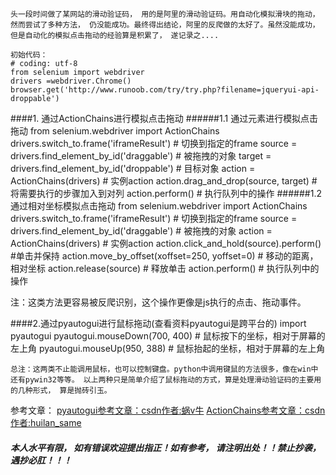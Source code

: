 `头一段时间做了某网站的滑动验证码， 用的是阿里的滑动验证码。用自动化模拟滑块的拖动， 然而尝试了多种方法， 仍没能成功。最终得出结论，阿里的反爬做的太好了。虽然没能成功， 但是自动化的模拟点击拖动的经验算是积累了， 遂记录之....`

    初始代码：
    # coding: utf-8
    from selenium import webdriver
    drivers =webdriver.Chrome()
    browser.get('http://www.runoob.com/try/try.php?filename=jqueryui-api-droppable')
####1. 通过ActionChains进行模拟点击拖动
######1.1 通过元素进行模拟点击拖动
    from selenium.webdriver import ActionChains
    drivers.switch_to.frame('iframeResult')   # 切换到指定的frame
    source = drivers.find_element_by_id('draggable')      # 被拖拽的对象
    target = drivers.find_element_by_id('droppable')      # 目标对象
    action = ActionChains(drivers)  # 实例action
    action.drag_and_drop(source, target)  # 将需要执行的步骤加入到对列
    action.perform() # 执行队列中的操作
######1.2 通过相对坐标模拟点击拖动
    from selenium.webdriver import ActionChains
    drivers.switch_to.frame('iframeResult')   # 切换到指定的frame
    source = drivers.find_element_by_id('draggable')      # 被拖拽的对象
    action = ActionChains(drivers) # 实例action
    action.click_and_hold(source).perform() #单击并保持
    action.move_by_offset(xoffset=250, yoffset=0) # 移动的距离， 相对坐标
    action.release(source) # 释放单击
    action.perform() # 执行队列中的操作

注：这类方法更容易被反爬识别，这个操作更像是js执行的点击、拖动事件。

####2.通过pyautogui进行鼠标拖动(查看资料pyautogui是跨平台的)
    import pyautogui
    pyautogui.mouseDown(700, 400)  # 鼠标按下的坐标，相对于屏幕的左上角
    pyautogui.mouseUp(950, 388)  # 鼠标抬起的坐标，相对于屏幕的左上角


`总注：这两类不止能调用鼠标，也可以控制键盘。python中调用键鼠的方法很多，像在win中还有pywin32等等。 以上两种只是简单介绍了鼠标拖动的方式，算是处理滑动验证码的主要用的几种形式， 算是抛砖引玉。`

参考文章：
[pyautogui参考文章：csdn作者:蜗v牛](https://blog.csdn.net/ibiao/article/details/77859997)
[ActionChains参考文章：csdn作者:huilan_same](https://blog.csdn.net/huilan_same/article/details/52305176)


####  *本人水平有限， 如有错误欢迎提出指正！如有参考， 请注明出处！！禁止抄袭，遇抄必肛！！！*



